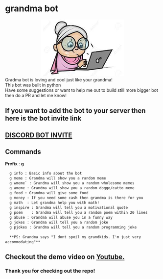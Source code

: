 # grandma bot 
<div align="center">
<img src="https://github.com/prajwalmani/grandma_bot/blob/main/assets/grandma%20bot%20logo.jpg?raw=true" >
</div>
Gradma bot is loving and cool just like your grandma!<br>
This bot was built in python<br>
Have some suggestions or want to help me out to build still more bigger bot then do a PR and let me know!<br>

## If you want to add the bot to your server then here is the bot invite link
## [DISCORD BOT INVITE](https://discord.com/api/oauth2/authorize?client_id=809713760251150379&permissions=510016&scope=bot)

## **Commands**
**Prefix** : **g**
```
  g info : Basic info about the bot 
  g meme : Grandma will show you a random meme
  g wmeme` : Grandma will show you a random wholesome memes
  g ameme : Grandma will show you a random doggo/catto meme
  g food : Grandma will give some food 
  g money : If you need some cash then grandma is there for you 
  g math  : Let grandma help you with math!
  g inspire : Grandma will tell you a motivational quote 
  g poem    : Grandma will tell you a random poem within 20 lines
  g abuse : Grandma will abuse you in a funny way
  g jokes : Grandma will tell you a random joke
  g pjokes : Grandma will tell you a random programming joke

  **PS: Grandma says "I dont spoil my grandkids. I'm just very accommodating"**
```
## Checkout the demo video on [Youtube.](https://youtu.be/M-aPnkiwlAI)
### Thank you for checking out the repo!
